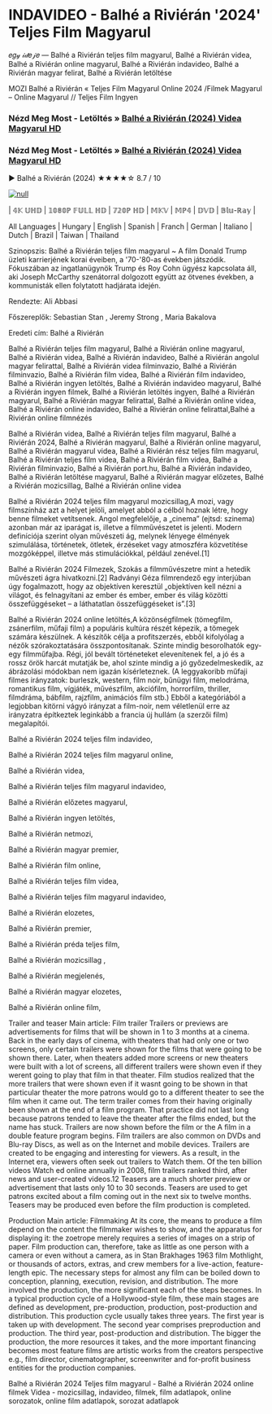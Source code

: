 # INDAVIDEO - Balhé a Riviérán '2024' Teljes Film Magyarul
𝑒𝑔𝓎 𝒾𝒹𝑒𝒿𝑒 — Balhé a Riviérán teljes film magyarul, Balhé a Riviérán videa, Balhé a Riviérán online magyarul, Balhé a Riviérán indavideo, Balhé a Riviérán magyar felirat, Balhé a Riviérán letöltése

MOZI Balhé a Riviérán « Teljes Film Magyarul Online 2024 /Filmek Magyarul – Online Magyarul // Teljes Film Ingyen

### Nézd Meg Most - Letöltés » [Balhé a Riviérán (2024) Videa Magyarul HD](http://love-4k.com/hu/movie/1192195/riviera-revenge.github)

### Nézd Meg Most - Letöltés » [Balhé a Riviérán (2024) Videa Magyarul HD](http://love-4k.com/hu/movie/1192195/riviera-revenge.github)

▶️ Balhé a Riviérán (2024) ★★★★☆ 8.7 / 10

[![null](https://static.wixstatic.com/media/855a25_043b5abeb4ae4d35ac003198e7fe56ed~mv2.gif)](http://love-4k.com/hu/movie/1192195/riviera-revenge.github)


| 𝟜𝕂 𝕌ℍ𝔻 | 𝟙𝟘𝟠𝟘ℙ 𝔽𝕌𝕃𝕃 ℍ𝔻 | 𝟟𝟚𝟘ℙ ℍ𝔻 | 𝕄𝕂𝕍 | 𝕄ℙ𝟜 | 𝔻𝕍𝔻 | 𝔹𝕝𝕦-ℝ𝕒𝕪 |

All Languages | Hungary | English | Spanish | Franch | German | Italiano | Dutch | Brazil | Taiwan | Thailand

Szinopszis: Balhé a Riviérán teljes film magyarul ~ A film Donald Trump üzleti karrierjének korai éveiben, a '70-'80-as években játszódik. Fókuszában az ingatlanügynök Trump és Roy Cohn ügyész kapcsolata áll, aki Joseph McCarthy szenátorral dolgozott együtt az ötvenes években, a kommunisták ellen folytatott hadjárata idején.

Rendezte: Ali Abbasi

Főszereplők: Sebastian Stan , Jeremy Strong , Maria Bakalova

Eredeti cím: Balhé a Riviérán

Balhé a Riviérán teljes film magyarul, Balhé a Riviérán online magyarul, Balhé a Riviérán videa, Balhé a Riviérán indavideo, Balhé a Riviérán angolul magyar felirattal, Balhé a Riviérán videa filminvazio, Balhé a Riviérán filminvazio, Balhé a Riviérán film videa, Balhé a Riviérán film indavideo, Balhé a Riviérán ingyen letöltés, Balhé a Riviérán indavideo magyarul, Balhé a Riviérán ingyen filmek, Balhé a Riviérán letöltés ingyen, Balhé a Riviérán magyarul, Balhé a Riviérán magyar felirattal, Balhé a Riviérán online videa, Balhé a Riviérán online indavideo, Balhé a Riviérán online felirattal,Balhé a Riviérán online filmnézés

Balhé a Riviérán videa, Balhé a Riviérán teljes film magyarul, Balhé a Riviérán 2024, Balhé a Riviérán magyarul, Balhé a Riviérán online magyarul, Balhé a Riviérán magyarul videa, Balhé a Riviérán rész teljes film magyarul, Balhé a Riviérán teljes film videa, Balhé a Riviérán film videa, Balhé a Riviérán filminvazio, Balhé a Riviérán port.hu, Balhé a Riviérán indavideo, Balhé a Riviérán letöltése magyarul, Balhé a Riviérán magyar előzetes, Balhé a Riviérán mozicsillag, Balhé a Riviérán online videa

Balhé a Riviérán 2024 teljes film magyarul mozicsillag,A mozi, vagy filmszínház azt a helyet jelöli, amelyet abból a célból hoznak létre, hogy benne filmeket vetítsenek. Angol megfelelője, a „cinema” (ejtsd: szinema) azonban már az iparágat is, illetve a filmművészetet is jelenti. Modern definíciója szerint olyan művészeti ág, melynek lényege élmények szimulálása, történetek, ötletek, érzéseket vagy atmoszféra közvetítése mozgóképpel, illetve más stimulációkkal, például zenével.[1]

Balhé a Riviérán 2024 Filmezek, Szokás a filmművészetre mint a hetedik művészeti ágra hivatkozni.[2] Radványi Géza filmrendező egy interjúban úgy fogalmazott, hogy az objektíven keresztül „objektíven kell nézni a világot, és felnagyítani az ember és ember, ember és világ közötti összefüggéseket – a láthatatlan összefüggéseket is”.[3]

Balhé a Riviérán 2024 online letöltés,A közönségfilmek (tömegfilm, zsánerfilm, műfaji film) a populáris kultúra részét képezik, a tömegek számára készülnek. A készítők célja a profitszerzés, ebből kifolyólag a nézők szórakoztatására összpontosítanak. Szinte mindig besorolhatók egy-egy filmműfajba. Régi, jól bevált történeteket elevenítenek fel, a jó és a rossz örök harcát mutatják be, ahol szinte mindig a jó győzedelmeskedik, az ábrázolási módokban nem igazán kísérleteznek. (A leggyakoribb műfaji filmes irányzatok: burleszk, western, film noir, bűnügyi film, melodráma, romantikus film, vígjáték, művészfilm, akciófilm, horrorfilm, thriller, filmdráma, bábfilm, rajzfilm, animációs film stb.) Ebből a kategóriából a legjobban kitörni vágyó irányzat a film-noir, nem véletlenül erre az irányzatra építkeztek leginkább a francia új hullám (a szerzői film) megalapítói.

Balhé a Riviérán 2024 teljes film indavideo,

Balhé a Riviérán 2024 teljes film magyarul online,

Balhé a Riviérán videa,

Balhé a Riviérán teljes film magyarul indavideo,

Balhé a Riviérán előzetes magyarul,

Balhé a Riviérán ingyen letöltés,

Balhé a Riviérán netmozi,

Balhé a Riviérán magyar premier,

Balhé a Riviérán film online,

Balhé a Riviérán teljes film videa,

Balhé a Riviérán teljes film magyarul indavideo,

Balhé a Riviérán elozetes,

Balhé a Riviérán premier,

Balhé a Riviérán préda teljes film,

Balhé a Riviérán mozicsillag ,

Balhé a Riviérán megjelenés,

Balhé a Riviérán magyar elozetes,

Balhé a Riviérán online film,

Trailer and teaser Main article: Film trailer Trailers or previews are advertisements for films that will be shown in 1 to 3 months at a cinema. Back in the early days of cinema, with theaters that had only one or two screens, only certain trailers were shown for the films that were going to be shown there. Later, when theaters added more screens or new theaters were built with a lot of screens, all different trailers were shown even if they werent going to play that film in that theater. Film studios realized that the more trailers that were shown even if it wasnt going to be shown in that particular theater the more patrons would go to a different theater to see the film when it came out. The term trailer comes from their having originally been shown at the end of a film program. That practice did not last long because patrons tended to leave the theater after the films ended, but the name has stuck. Trailers are now shown before the film or the A film in a double feature program begins. Film trailers are also common on DVDs and Blu-ray Discs, as well as on the Internet and mobile devices. Trailers are created to be engaging and interesting for viewers. As a result, in the Internet era, viewers often seek out trailers to Watch them. Of the ten billion videos Watch ed online annually in 2008, film trailers ranked third, after news and user-created videos.12 Teasers are a much shorter preview or advertisement that lasts only 10 to 30 seconds. Teasers are used to get patrons excited about a film coming out in the next six to twelve months. Teasers may be produced even before the film production is completed.

Production Main article: Filmmaking At its core, the means to produce a film depend on the content the filmmaker wishes to show, and the apparatus for displaying it: the zoetrope merely requires a series of images on a strip of paper. Film production can, therefore, take as little as one person with a camera or even without a camera, as in Stan Brakhages 1963 film Mothlight, or thousands of actors, extras, and crew members for a live-action, feature-length epic. The necessary steps for almost any film can be boiled down to conception, planning, execution, revision, and distribution. The more involved the production, the more significant each of the steps becomes. In a typical production cycle of a Hollywood-style film, these main stages are defined as development, pre-production, production, post-production and distribution. This production cycle usually takes three years. The first year is taken up with development. The second year comprises preproduction and production. The third year, post-production and distribution. The bigger the production, the more resources it takes, and the more important financing becomes most feature films are artistic works from the creators perspective e.g., film director, cinematographer, screenwriter and for-profit business entities for the production companies.

Balhé a Riviérán 2024 Teljes film magyarul - Balhé a Riviérán 2024 online filmek Videa - mozicsillag, indavideo, filmek, film adatlapok, online sorozatok, online film adatlapok, sorozat adatlapok
